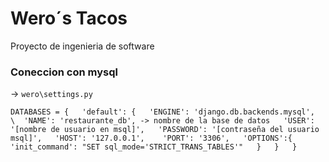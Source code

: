 # Wero´s Tacos
Proyecto de ingenieria de software
### Coneccion con mysql
 -> `wero\settings.py`  
 
 
`DATABASES = {  
    'default': {  
        'ENGINE': 'django.db.backends.mysql',  \ 
        'NAME': 'restaurante_db', -> nombre de la base de datos  
        'USER': '[nombre de usuario en msql]',  
        'PASSWORD': '[contraseña del usuario msql]',  
        'HOST': '127.0.0.1',   
        'PORT': '3306',  
        'OPTIONS':{  
            'init_command': "SET sql_mode='STRICT_TRANS_TABLES'"  
        }  
    }  
}`
